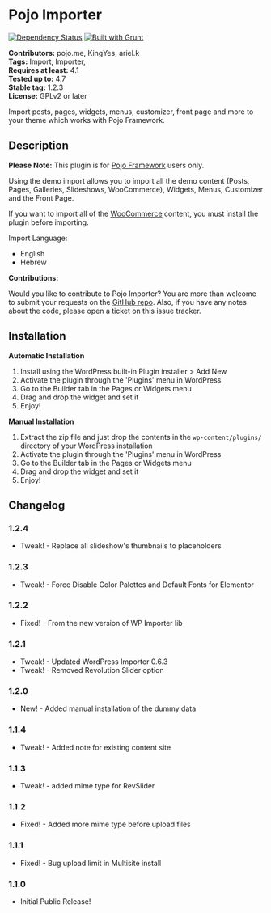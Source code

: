 # Pojo Importer #
[![Dependency Status](https://david-dm.org/pojome/pojo-importer/dev-status.svg)](https://david-dm.org/pojome/pojo-importer#info=devDependencies) [![Built with Grunt](https://cdn.gruntjs.com/builtwith.svg)](http://gruntjs.com/)

**Contributors:** pojo.me, KingYes, ariel.k  
**Tags:** Import, Importer,  
**Requires at least:** 4.1  
**Tested up to:** 4.7  
**Stable tag:** 1.2.3  
**License:** GPLv2 or later  

Import posts, pages, widgets, menus, customizer, front page and more to your theme which works with Pojo Framework.

## Description ##

**Please Note:** This plugin is for [Pojo Framework][1] users only.  

Using the demo import allows you to import all the demo content (Posts, Pages, Galleries, Slideshows, WooCommerce), Widgets, Menus, Customizer and the Front Page.

If you want to import all of the [WooCommerce][2] content, you must install the plugin before importing.

Import Language:

- English
- Hebrew

**Contributions:**

Would you like to contribute to Pojo Importer? You are more than welcome to submit your requests on the [GitHub repo][3]. Also, if you have any notes about the code, please open a ticket on this issue tracker.

 [1]: http://pojo.me/?utm_source=wp-repo&utm_medium=link&utm_campaign=imported
 [2]: https://wordpress.org/plugins/woocommerce/
 [3]: https://github.com/pojome/pojo-importer

## Installation ##

**Automatic Installation**

1. Install using the WordPress built-in Plugin installer > Add New
1. Activate the plugin through the 'Plugins' menu in WordPress
1. Go to the Builder tab in the Pages or Widgets menu
1. Drag and drop the widget and set it
1. Enjoy!

**Manual Installation**

1. Extract the zip file and just drop the contents in the <code>wp-content/plugins/</code> directory of your WordPress installation
1. Activate the plugin through the 'Plugins' menu in WordPress
1. Go to the Builder tab in the Pages or Widgets menu
1. Drag and drop the widget and set it
1. Enjoy!

## Changelog ##

### 1.2.4 ###
* Tweak! - Replace all slideshow's thumbnails to placeholders

### 1.2.3 ###
* Tweak! - Force Disable Color Palettes and Default Fonts for Elementor

### 1.2.2 ###
* Fixed! - From the new version of WP Importer lib

### 1.2.1 ###
* Tweak! - Updated WordPress Importer 0.6.3
* Tweak! - Removed Revolution Slider option

### 1.2.0 ###
* New! - Added manual installation of the dummy data

### 1.1.4 ###
* Tweak! - Added note for existing content site

### 1.1.3 ###
* Tweak! - added mime type for RevSlider

### 1.1.2 ###
* Fixed! - Added more mime type before upload files

### 1.1.1 ###
* Fixed! - Bug upload limit in Multisite install

### 1.1.0 ###
* Initial Public Release!